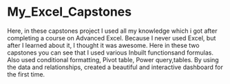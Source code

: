 # My_Excel_Capstones
Here, in these capstones project I used all my knowledge which i got after completing a course on Advanced Excel. 
Because I never used Excel, but after I learned about it, I thought it was awesome. 
Here in these two capstones you can see that I used various Inbuilt functionsand formulas.
Also used conditional formatting, Pivot table, Power query,tables.
By using the data and relationships, created a beautiful and interactive dashboard for the first time.
